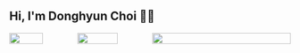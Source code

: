 ## Hi, I'm Donghyun Choi 🙋‍♂️


<div style="display: flex;">


<img width=49%  height="50%" src="https://github-readme-stats.vercel.app/api/top-langs/?username=solari3t&layout=compact" align = "center"/>
<img width="54%"  height="50%" src="https://github-readme-stats.vercel.app/api/wakatime?username=solari3t&" align = "center"/>
<img width=100% height="50%" src="https://github-readme-stats.vercel.app/api?username=solari3t&" align = "center"/>
</div>




<!--
**solari3t/solari3t** is a ✨ _special_ ✨ repository because its `README.md` (this file) appears on your GitHub profile.

Here are some ideas to get you started:

- 🔭 I’m currently working on ...
- 🌱 I’m currently learning ...
- 👯 I’m looking to collaborate on ...
- 🤔 I’m looking for help with ...
- 💬 Ask me about ...
- 📫 How to reach me: ...
- 😄 Pronouns: ...
- ⚡ Fun fact: ...
-->
